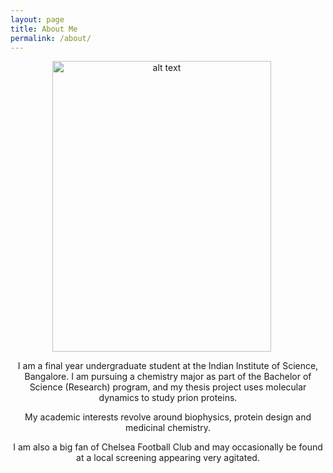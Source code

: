 ```yaml
---
layout: page
title: About Me
permalink: /about/
---
```


<div style="text-align: center"><p style="text-align: center">
<img style="vertical-align: middle; padding-right: 20px; padding left: 20px;" src="https://raw.githubusercontent.com/preetham-v/website/master/images/portrait.jpg" alt="alt text" width="350" height="465">
</p>
  
<p> 
  
  
I am a final year undergraduate student at the Indian Institute of Science, Bangalore. I am pursuing a chemistry major as part of the Bachelor of Science (Research) program, and my thesis project uses molecular dynamics to study prion proteins.

My academic interests revolve around biophysics, protein design and medicinal chemistry.

I am also a big fan of Chelsea Football Club and may occasionally be found at a local screening appearing very agitated.
</p>
</div>
